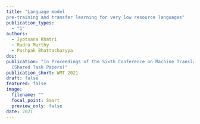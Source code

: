 ```yaml
---
title: "Language model
pre-training and transfer learning for very low resource languages"
publication_types:
  - "1"
authors:
  - Jyotsana Khatri
  - Rudra Murthy
  - Pushpak Bhattacharyya
doi:
publication: "In Proceedings of the Sixth Conference on Machine Translation
  (Shared Task Papers)"
publication_short: WMT 2021
draft: false
featured: false
image:
  filename: ""
  focal_point: Smart
  preview_only: false
date: 2021
---
```

